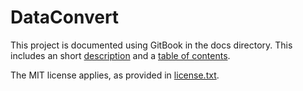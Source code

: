 # DataConvert

This project is documented using GitBook in the docs directory.
This includes an short [description](./docs/README.md) and a [table of contents](./docs/SUMMARY.md).

The MIT license applies, as provided in [license.txt](/.license.txt).
